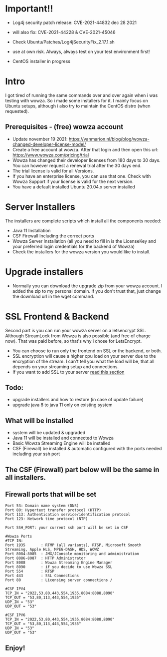 
# Important!! 
* Log4j security patch release: CVE-2021-44832 dec 28 2021
* will also fix: CVE-2021-44228 & CVE-2021-45046
* Check Ubuntu/Patches/Log4jSecurityFix_2.17.1.sh

* use at own risk. Always, always test on your test environment first!

* CentOS installer in progress

# Intro
I got tired of running the same commands over and over again when i was testing with wowza. So i made some installers for it. I mainly focus on Ubuntu setups, although i also try to maintain the CentOS distro (when requested).

## Prerequisites - (free) wowza account
* Update november 19 2021: https://vanmarion.nl/blog/blog/wowza-changed-developer-license-model/
* Create a free account at wowza. After that login and then open this url: https://www.wowza.com/pricing/trial
* Wowza has changed their developer licenses from 180 days to 30 days. You can however request a renewal trial after the 30 days end.
* The trial license is valid for all Versions. 
* If you have an enterprise license, you can use that one. Check with Wowza Support if your license is valid for the next version.
* You have a default installed Ubuntu 20.04.x server installed

# Server Installers 
The installers are complete scripts which install all the components needed:
- Java 11 Installation
- CSF Firewall Including the correct ports
- Wowza Server Installation (all you need to fill in is the LicenseKey and your preferred login credentials for the backend of Wowza)
- Check the installers for the wowza version you would like to install.

# Upgrade installers
- Normally you can download the upgrade zip from your wowza account. I added the zip to my personal domain. If you don't trust that, just change the download url in the wget command.

# SSL Frontend & Backend
Second part is you can run your wowza server on a letsencrypt SSL. Although StreamLock from Wowza is also possible (and free of charge now). That was paid before, so that's why i chose for LetsEncrypt.
- You can choose to run only the frontend on SSL or the backend, or both.
- SSL encryption will cause a higher cpu load on your server due to the encryption of the stream. I can't tell you what the load will be, that all depends on your streaming setup and connections.
- If you want to add SSL to your server [read this section](https://github.com/nlmaca/Wowza_Installers)

## Todo: 
- upgrade installers and how to restore (in case of update failure)
- upgrade java 8 to java 11 only on existing system


## What will be installed
* system will be updated & upgraded
* Java 11 will be installed and connected to Wowza
* Basic Wowza Streaming Engine will be installed
* CSF (Firewall) be installed & automatic configured with the ports needed including your ssh port


## The CSF (Firewall) part below will be the same in all installers.

## Firewall ports that will be set
```
Port 53: Domain name system (DNS)
Port 80: Hypertext transfer protocol (HTTP)
Port 113: Authentication service/identification protocol
Port 123: Network time protocol (NTP)

Port SSH_PORT: your current ssh port will be set in CSF

#Wowza Ports
#TCP IN:
Port 1935	    : RTMP (all variants), RTSP, Microsoft Smooth Streaming, Apple HLS, MPEG-DASH, HDS, WOWZ
Port 8084-8085  : JMX/JConsole monitoring and administration
Port 8086-8087  : HTTP Administrator
Port 8088		: Wowza Streaming Engine Manager
Port 8090       : if you decide to use Wowza SSL
Port 554		: RTSP
Port 443		: SSL Connections
Port 80		    : Licensing server connections / 

#CSF IPV4
TCP_IN = "2022,53,80,443,554,1935,8084:8088,8090"
TCP_OUT = "53,80,113,443,554,1935"
UDP_IN = "53"
UDP_OUT = "53"

#CSF IPV6
TCP_IN = "2022,53,80,443,554,1935,8084:8088,8090"
TCP_OUT = "53,80,113,443,554,1935"
UDP_IN = "53"
UDP_OUT = "53"

```
## Enjoy!